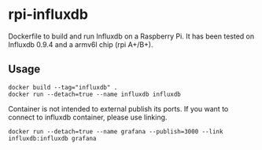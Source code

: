 # rpi-influxdb
Dockerfile to build and run Influxdb on a Raspberry Pi. It has been tested on Influxdb 0.9.4 and a armv6l chip (rpi A+/B+).

## Usage
```
docker build --tag="influxdb" .
docker run --detach=true --name influxdb influxdb
```
Container is not intended to external publish its ports. If you want to connect to influxdb container, please use linking.
```
docker run --detach=true --name grafana --publish=3000 --link influxdb:influxdb grafana
```
